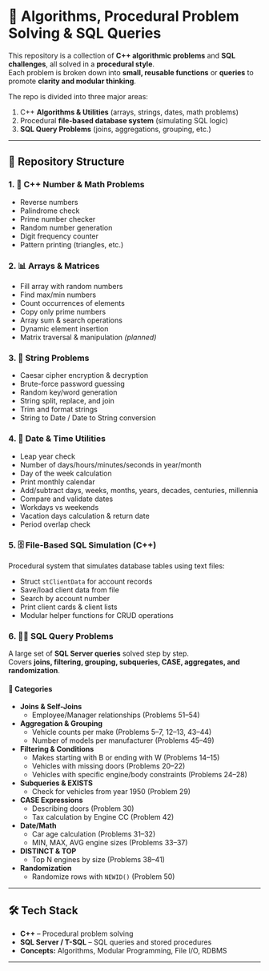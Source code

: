 # 🧩 Algorithms, Procedural Problem Solving & SQL Queries

This repository is a collection of **C++ algorithmic problems** and **SQL challenges**, all solved in a **procedural style**.  
Each problem is broken down into **small, reusable functions** or **queries** to promote **clarity and modular thinking**.  

The repo is divided into three major areas:  
1. C++ **Algorithms & Utilities** (arrays, strings, dates, math problems)  
2. Procedural **file-based database system** (simulating SQL logic)  
3. **SQL Query Problems** (joins, aggregations, grouping, etc.)  

---

## 📂 Repository Structure

### 1. 🔢 C++ Number & Math Problems
- Reverse numbers  
- Palindrome check  
- Prime number checker  
- Random number generation  
- Digit frequency counter  
- Pattern printing (triangles, etc.)  

### 2. 📊 Arrays & Matrices
- Fill array with random numbers  
- Find max/min numbers  
- Count occurrences of elements  
- Copy only prime numbers  
- Array sum & search operations  
- Dynamic element insertion  
- Matrix traversal & manipulation *(planned)*  

### 3. 📝 String Problems
- Caesar cipher encryption & decryption  
- Brute-force password guessing  
- Random key/word generation  
- String split, replace, and join  
- Trim and format strings  
- String to Date / Date to String conversion  

### 4. 📅 Date & Time Utilities
- Leap year check  
- Number of days/hours/minutes/seconds in year/month  
- Day of the week calculation  
- Print monthly calendar  
- Add/subtract days, weeks, months, years, decades, centuries, millennia  
- Compare and validate dates  
- Workdays vs weekends  
- Vacation days calculation & return date  
- Period overlap check  

### 5. 🗄️ File-Based SQL Simulation (C++)
Procedural system that simulates database tables using text files:  
- Struct `stClientData` for account records  
- Save/load client data from file  
- Search by account number  
- Print client cards & client lists  
- Modular helper functions for CRUD operations  

### 6. 🧑‍💻 SQL Query Problems
A large set of **SQL Server queries** solved step by step.  
Covers **joins, filtering, grouping, subqueries, CASE, aggregates, and randomization**.

#### 📑 Categories
- **Joins & Self-Joins**
  - Employee/Manager relationships (Problems 51–54)  
- **Aggregation & Grouping**
  - Vehicle counts per make (Problems 5–7, 12–13, 43–44)  
  - Number of models per manufacturer (Problems 45–49)  
- **Filtering & Conditions**
  - Makes starting with B or ending with W (Problems 14–15)  
  - Vehicles with missing doors (Problems 20–22)  
  - Vehicles with specific engine/body constraints (Problems 24–28)  
- **Subqueries & EXISTS**
  - Check for vehicles from year 1950 (Problem 29)  
- **CASE Expressions**
  - Describing doors (Problem 30)  
  - Tax calculation by Engine CC (Problem 42)  
- **Date/Math**
  - Car age calculation (Problems 31–32)  
  - MIN, MAX, AVG engine sizes (Problems 33–37)  
- **DISTINCT & TOP**
  - Top N engines by size (Problems 38–41)  
- **Randomization**
  - Randomize rows with `NEWID()` (Problem 50)  

---

## 🛠 Tech Stack
- **C++** – Procedural problem solving  
- **SQL Server / T-SQL** – SQL queries and stored procedures  
- **Concepts:** Algorithms, Modular Programming, File I/O, RDBMS  

---
